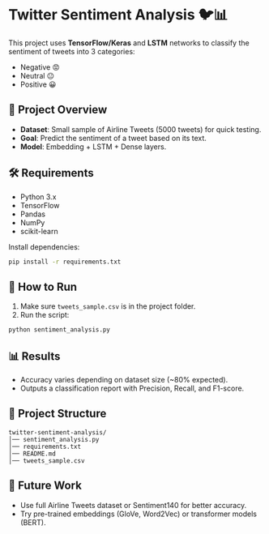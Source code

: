 # Twitter Sentiment Analysis 🐦📊

This project uses **TensorFlow/Keras** and **LSTM** networks to classify the sentiment of tweets into 3 categories:

* Negative 😡
* Neutral 😐
* Positive 😀

## 📌 Project Overview

* **Dataset**: Small sample of Airline Tweets (5000 tweets) for quick testing.
* **Goal**: Predict the sentiment of a tweet based on its text.
* **Model**: Embedding + LSTM + Dense layers.

## 🛠️ Requirements

* Python 3.x
* TensorFlow
* Pandas
* NumPy
* scikit-learn

Install dependencies:

```bash
pip install -r requirements.txt
```

## 🚀 How to Run

1. Make sure `tweets_sample.csv` is in the project folder.
2. Run the script:

```bash
python sentiment_analysis.py
```

## 📊 Results

* Accuracy varies depending on dataset size (~80% expected).
* Outputs a classification report with Precision, Recall, and F1-score.

## 📂 Project Structure

```
twitter-sentiment-analysis/
│── sentiment_analysis.py
│── requirements.txt
│── README.md
│── tweets_sample.csv
```

## 🔮 Future Work

* Use full Airline Tweets dataset or Sentiment140 for better accuracy.
* Try pre-trained embeddings (GloVe, Word2Vec) or transformer models (BERT).
